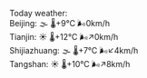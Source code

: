 Today weather:  
Beijing: 🌫  🌡️+9°C 🌬️0km/h  
Tianjin: ☀️ 🌡️+12°C 🌬️↗0km/h  
Shijiazhuang: 🌫  🌡️+7°C 🌬️↙4km/h  
Tangshan: ☀️ 🌡️+10°C 🌬️↗8km/h  
